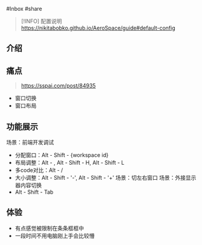 #Inbox #share 

> [!INFO] 配置说明
> https://nikitabobko.github.io/AeroSpace/guide#default-config

## 介绍

## 痛点

> https://sspai.com/post/84935

- 窗口切换
- 窗口布局
## 功能展示

场景：前端开发调试
- 分配窗口：Alt - Shift - {workspace id}
- 布局调整：Alt - ,  Alt - Shift - H, Alt - Shift - L
- 多code对比：Alt - /
- 大小调整：Alt - Shift - '-', Alt - Shift - '+'
场景：切左右窗口
场景：外接显示器内容切换
- Alt - Shift - Tab

## 体验

- 有点感觉被限制在条条框框中
- 一段时间不用电脑刚上手会比较懵